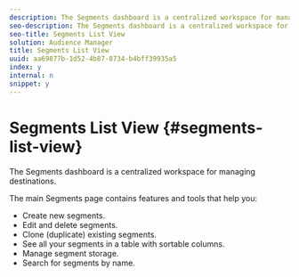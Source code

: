 ```yaml
---
description: The Segments dashboard is a centralized workspace for managing destinations.
seo-description: The Segments dashboard is a centralized workspace for managing destinations.
seo-title: Segments List View
solution: Audience Manager
title: Segments List View
uuid: aa69877b-1d52-4b87-8734-b4bff39935a5
index: y
internal: n
snippet: y
---
```


# Segments List View {#segments-list-view}

The Segments dashboard is a centralized workspace for managing destinations.

The main Segments page contains features and tools that help you:

* Create new segments.
* Edit and delete segments.
* Clone (duplicate) existing segments.
* See all your segments in a table with sortable columns.
* Manage segment storage.
* Search for segments by name.